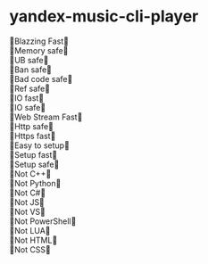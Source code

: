 # yandex-music-cli-player

🚀Blazzing Fast🚀 </br>
🚀Memory safe🚀 </br>
🚀UB safe🚀 </br>
🚀Ban safe🚀 </br>
🚀Bad code safe🚀 </br>
🚀Ref safe🚀 </br>
🚀IO fast🚀 </br>
🚀IO safe🚀 </br>
🚀Web Stream Fast🚀 </br>
🚀Http safe🚀 </br>
🚀Https fast🚀 </br>
🚀Easy to setup🚀 </br>
🚀Setup fast🚀 </br>
🚀Setup safe🚀 </br>
🚀Not C++🚀 </br>
🚀Not Python🚀 </br>
🚀Not C#🚀 </br>
🚀Not JS🚀 </br>
🚀Not VS🚀 </br>
🚀Not PowerShell🚀 </br>
🚀Not LUA🚀 </br>
🚀Not HTML🚀 </br>
🚀Not CSS🚀 </br>
